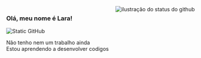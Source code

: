 <img align='right' src="https://github-readme-stats.vercel.app/api?username=lara&show_icons=true&title_color=783c00&text_color=af552e&icon_color=783c00&bg_color=f8efd4&cache_seconds=2300" alt="ilustração do status do github">

### Olá, meu nome é Lara!

<img src="https://img.shields.io/static/v1?label=Overview&message=Lara&color=f8efd4&style=for-the-badge&logo=GitHub" alt="Static GitHub">

<p>Não tenho nem um trabalho ainda <br/> Estou aprendendo a desenvolver codigos </p>

